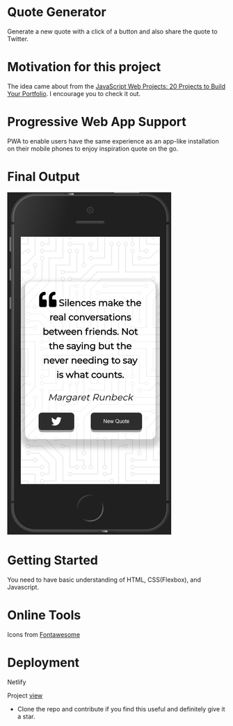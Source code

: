 # Quote Generator

Generate a new quote with a click of  a button and also share the quote to Twitter.

# Motivation for this project

The idea came about from the [JavaScript Web Projects: 20 Projects to Build Your Portfolio](https://academy.zerotomastery.io/p/javascript-projects). I encourage you to check it out.

# Progressive Web App Support

PWA to enable users have the same experience as an app-like installation on their mobile phones to enjoy inspiration quote on the go.


# Final Output

![Quote generator](./img/shot.png)

# Getting Started

You need to have basic understanding of HTML, CSS(Flexbox), and Javascript.

# Online Tools

Icons from [Fontawesome](https://fontawesome.com/)

# Deployment

Netlify

Project [view](https://terieyenike.github.io/quotegenerator/)

+ Clone the repo and contribute if you find this useful and definitely give it a star.
